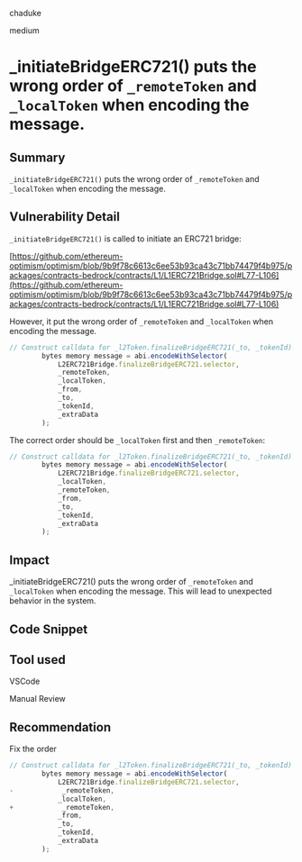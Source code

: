 chaduke

medium

# _initiateBridgeERC721() puts the wrong order of ``_remoteToken`` and ``_localToken`` when encoding the message.

## Summary
``_initiateBridgeERC721()`` puts the wrong order of ``_remoteToken`` and ``_localToken`` when encoding the message.

## Vulnerability Detail
``_initiateBridgeERC721()`` is called to initiate an ERC721 bridge:

[https://github.com/ethereum-optimism/optimism/blob/9b9f78c6613c6ee53b93ca43c71bb74479f4b975/packages/contracts-bedrock/contracts/L1/L1ERC721Bridge.sol#L77-L106](https://github.com/ethereum-optimism/optimism/blob/9b9f78c6613c6ee53b93ca43c71bb74479f4b975/packages/contracts-bedrock/contracts/L1/L1ERC721Bridge.sol#L77-L106)

However, it put the wrong order of ``_remoteToken`` and ``_localToken`` when encoding the message.

```javascript
// Construct calldata for _l2Token.finalizeBridgeERC721(_to, _tokenId)
        bytes memory message = abi.encodeWithSelector(
            L2ERC721Bridge.finalizeBridgeERC721.selector,
            _remoteToken,
            _localToken,
            _from,
            _to,
            _tokenId,
            _extraData
        );
```
The correct order should be ``_localToken`` first and then ``_remoteToken``:

```javascript
// Construct calldata for _l2Token.finalizeBridgeERC721(_to, _tokenId)
        bytes memory message = abi.encodeWithSelector(
            L2ERC721Bridge.finalizeBridgeERC721.selector,
            _localToken,
            _remoteToken,
            _from,
            _to,
            _tokenId,
            _extraData
        );
```


## Impact
_initiateBridgeERC721() puts the wrong order of ``_remoteToken`` and ``_localToken`` when encoding the message. This will lead to unexpected behavior in the system.

## Code Snippet

## Tool used
VSCode

Manual Review

## Recommendation
Fix the order
```javascript
// Construct calldata for _l2Token.finalizeBridgeERC721(_to, _tokenId)
        bytes memory message = abi.encodeWithSelector(
            L2ERC721Bridge.finalizeBridgeERC721.selector,
-            _remoteToken,
            _localToken,
+            _remoteToken,
            _from,
            _to,
            _tokenId,
            _extraData
        );
```
